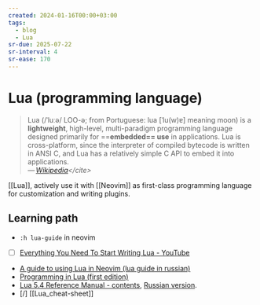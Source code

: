 ```yaml
---
created: 2024-01-16T00:00+03:00
tags:
  - blog
  - Lua
sr-due: 2025-07-22
sr-interval: 4
sr-ease: 170
---
```


# Lua (programming language)

> Lua (/ˈluːə/ LOO-ə; from Portuguese: lua [ˈlu(w)ɐ] meaning moon) is a **lightweight**, high-level, multi-paradigm programming language designed primarily for ==**embedded== use** in applications. Lua is cross-platform, since the interpreter of compiled bytecode is written in ANSI C, and Lua has a relatively simple C API to embed it into applications.\
> — <cite>[Wikipedia](https://en.wikipedia.org/wiki/Lua_(programming_language))</cite>

[[Lua]], actively use it with [[Neovim]] as first-class programming language for customization and writing plugins.

## Learning path

- `:h lua-guide` in neovim
- [ ] [Everything You Need To Start Writing Lua - YouTube](https://www.youtube.com/watch?v=CuWfgiwI73Q)
- [A guide to using Lua in Neovim (lua guide in russian)](https://github.com/kuator/nvim-lua-guide-ru)
- [Programming in Lua (first edition)](https://www.lua.org/pil/contents.html)
- [Lua 5.4 Reference Manual - contents](https://www.lua.org/manual/5.4/), [Russian version](https://lua.org.ru/contents_ru.html).
- [/] [[Lua_cheat-sheet]]
